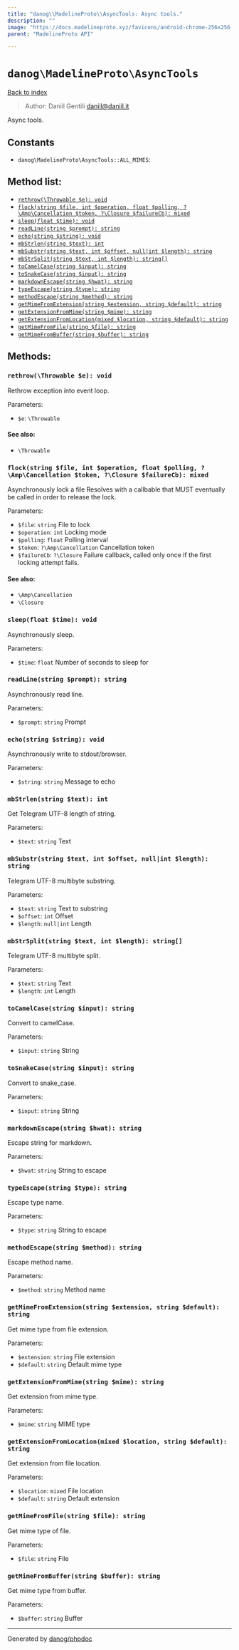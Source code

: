 ```yaml
---
title: "danog\\MadelineProto\\AsyncTools: Async tools."
description: ""
image: "https://docs.madelineproto.xyz/favicons/android-chrome-256x256.png"
parent: "MadelineProto API"

---
```

# `danog\MadelineProto\AsyncTools`
[Back to index](../../index.html)

> Author: Daniil Gentili <daniil@daniil.it>  
  

Async tools.  




## Constants
* `danog\MadelineProto\AsyncTools::ALL_MIMES`: 


## Method list:
* [`rethrow(\Throwable $e): void`](#rethrowthrowable-e-void)
* [`flock(string $file, int $operation, float $polling, ?\Amp\Cancellation $token, ?\Closure $failureCb): mixed`](#flockstring-file-int-operation-float-polling-ampcancellation-token-closure-failurecb-mixed)
* [`sleep(float $time): void`](#sleepfloat-time-void)
* [`readLine(string $prompt): string`](#readlinestring-prompt-string)
* [`echo(string $string): void`](#echostring-string-void)
* [`mbStrlen(string $text): int`](#mbstrlenstring-text-int)
* [`mbSubstr(string $text, int $offset, null|int $length): string`](#mbsubstrstring-text-int-offset-nullint-length-string)
* [`mbStrSplit(string $text, int $length): string[]`](#mbstrsplitstring-text-int-length-string)
* [`toCamelCase(string $input): string`](#tocamelcasestring-input-string)
* [`toSnakeCase(string $input): string`](#tosnakecasestring-input-string)
* [`markdownEscape(string $hwat): string`](#markdownescapestring-hwat-string)
* [`typeEscape(string $type): string`](#typeescapestring-type-string)
* [`methodEscape(string $method): string`](#methodescapestring-method-string)
* [`getMimeFromExtension(string $extension, string $default): string`](#getmimefromextensionstring-extension-string-default-string)
* [`getExtensionFromMime(string $mime): string`](#getextensionfrommimestring-mime-string)
* [`getExtensionFromLocation(mixed $location, string $default): string`](#getextensionfromlocationmixed-location-string-default-string)
* [`getMimeFromFile(string $file): string`](#getmimefromfilestring-file-string)
* [`getMimeFromBuffer(string $buffer): string`](#getmimefrombufferstring-buffer-string)

## Methods:
### `rethrow(\Throwable $e): void`

Rethrow exception into event loop.


Parameters:

* `$e`: `\Throwable`   


#### See also: 
* `\Throwable`




### `flock(string $file, int $operation, float $polling, ?\Amp\Cancellation $token, ?\Closure $failureCb): mixed`

Asynchronously lock a file
Resolves with a callbable that MUST eventually be called in order to release the lock.


Parameters:

* `$file`: `string` File to lock  
* `$operation`: `int` Locking mode  
* `$polling`: `float` Polling interval  
* `$token`: `?\Amp\Cancellation` Cancellation token  
* `$failureCb`: `?\Closure` Failure callback, called only once if the first locking attempt fails.  


#### See also: 
* `\Amp\Cancellation`
* `\Closure`




### `sleep(float $time): void`

Asynchronously sleep.


Parameters:

* `$time`: `float` Number of seconds to sleep for  



### `readLine(string $prompt): string`

Asynchronously read line.


Parameters:

* `$prompt`: `string` Prompt  



### `echo(string $string): void`

Asynchronously write to stdout/browser.


Parameters:

* `$string`: `string` Message to echo  



### `mbStrlen(string $text): int`

Get Telegram UTF-8 length of string.


Parameters:

* `$text`: `string` Text  



### `mbSubstr(string $text, int $offset, null|int $length): string`

Telegram UTF-8 multibyte substring.


Parameters:

* `$text`: `string` Text to substring  
* `$offset`: `int` Offset  
* `$length`: `null|int` Length  



### `mbStrSplit(string $text, int $length): string[]`

Telegram UTF-8 multibyte split.


Parameters:

* `$text`: `string` Text  
* `$length`: `int` Length  



### `toCamelCase(string $input): string`

Convert to camelCase.


Parameters:

* `$input`: `string` String  



### `toSnakeCase(string $input): string`

Convert to snake_case.


Parameters:

* `$input`: `string` String  



### `markdownEscape(string $hwat): string`

Escape string for markdown.


Parameters:

* `$hwat`: `string` String to escape  



### `typeEscape(string $type): string`

Escape type name.


Parameters:

* `$type`: `string` String to escape  



### `methodEscape(string $method): string`

Escape method name.


Parameters:

* `$method`: `string` Method name  



### `getMimeFromExtension(string $extension, string $default): string`

Get mime type from file extension.


Parameters:

* `$extension`: `string` File extension  
* `$default`: `string` Default mime type  



### `getExtensionFromMime(string $mime): string`

Get extension from mime type.


Parameters:

* `$mime`: `string` MIME type  



### `getExtensionFromLocation(mixed $location, string $default): string`

Get extension from file location.


Parameters:

* `$location`: `mixed` File location  
* `$default`: `string` Default extension  



### `getMimeFromFile(string $file): string`

Get mime type of file.


Parameters:

* `$file`: `string` File  



### `getMimeFromBuffer(string $buffer): string`

Get mime type from buffer.


Parameters:

* `$buffer`: `string` Buffer  



---
Generated by [danog/phpdoc](https://phpdoc.daniil.it)
